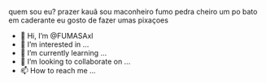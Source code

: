 quem sou eu?
prazer kauã
sou maconheiro
fumo pedra
cheiro um po
bato em caderante
eu gosto de fazer umas pixaçoes 




- 👋 Hi, I’m @FUMASAxl
- 👀 I’m interested in ...
- 🌱 I’m currently learning ...
- 💞️ I’m looking to collaborate on ...
- 📫 How to reach me ...

<!---
FUMASAxl/FUMASAxl is a ✨ special ✨ repository because its `README.md` (this file) appears on your GitHub profile.
You can click the Preview link to take a look at your changes.
--->
